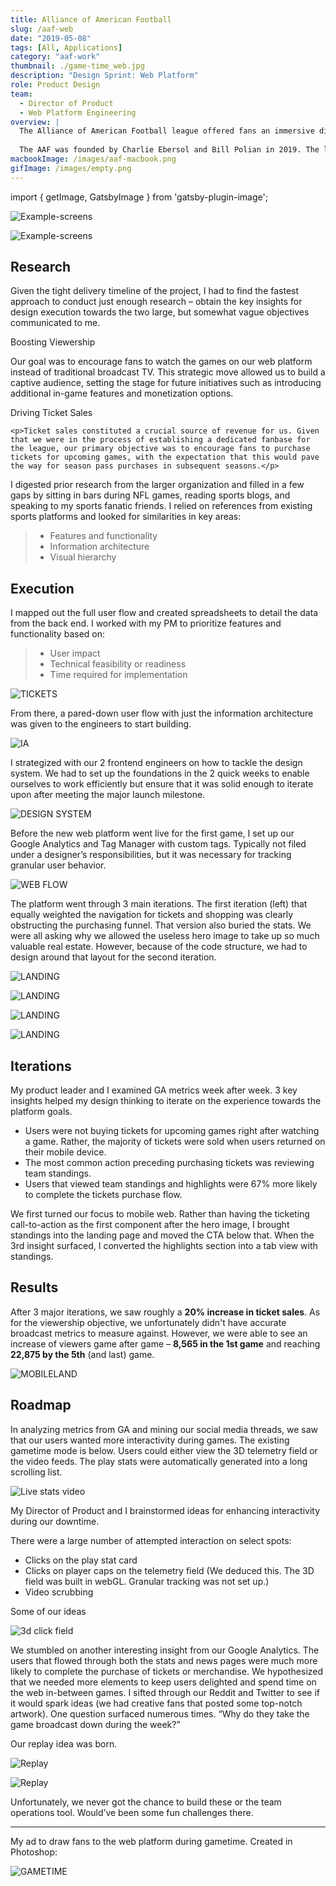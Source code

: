 ```yaml
---
title: Alliance of American Football
slug: /aaf-web
date: "2019-05-08"
tags: [All, Applications]
category: "aaf-work"
thumbnail: ./game-time_web.jpg
description: "Design Sprint: Web Platform"
role: Product Design
team:
  - Director of Product
  - Web Platform Engineering
overview: |
  The Alliance of American Football league offered fans an immersive digital experience where they could interact on a play-by-play level through the mobile app and web platform. The web platform team was assembled 2 weeks before the kickoff of the season. The platform had to launch at the start to be iterated on through the season. 
  
  The AAF was founded by Charlie Ebersol and Bill Polian in 2019. The league was scheduled to have a 10-week regular season and conclude with a championship game on April 27. After eight weeks of play, however, the league's football operations were suspended by controlling owner Thomas Dundon on April 2.
macbookImage: /images/aaf-macbook.png
gifImage: /images/empty.png
---
```


import { getImage, GatsbyImage } from 'gatsby-plugin-image';

<div className="kg-card kg-image-card kg-width-full kg-desktop">

![Example-screens](./screens-on-display.jpg)

</div>

<div className="kg-card kg-image-card kg-width-full kg-mobile">

![Example-screens](./top_screen_mobile.jpg)

</div>

## Research

Given the tight delivery timeline of the project, I had to find the fastest approach to conduct just enough research – obtain the key insights for design execution towards the two large, but somewhat vague objectives communicated to me. 

<div className="mdx-file bullet-box-container">
  <div className="bullet-box">
    <h7>Boosting Viewership</h7>
    <p>Our goal was to encourage fans to watch the games on our web platform instead of traditional broadcast TV. This strategic move allowed us to build a captive audience, setting the stage for future initiatives such as introducing additional in-game features and monetization options.</p>
  </div>
  <div className="bullet-box">
    <h7>Driving Ticket Sales </h7>

    <p>Ticket sales constituted a crucial source of revenue for us. Given that we were in the process of establishing a dedicated fanbase for the league, our primary objective was to encourage fans to purchase tickets for upcoming games, with the expectation that this would pave the way for season pass purchases in subsequent seasons.</p>
  </div>
</div>

I digested prior research from the larger organization and filled in a few gaps by sitting in bars during NFL games, reading sports blogs, and speaking to my sports fanatic friends. I relied on references from existing sports platforms and looked for similarities in key areas:

> - Features and functionality
> - Information architecture
> - Visual hierarchy

## Execution

I mapped out the full user flow and created spreadsheets to detail the data from the back end. I worked with my PM to prioritize features and functionality based on:

> - User impact
> - Technical feasibility or readiness
> - Time required for implementation

<div className="kg-card kg-image-card kg-width-full">

![TICKETS](./serenaXu_aaf_userFlow.jpg)

</div>

From there, a pared-down user flow with just the information architecture was given to the engineers to start building.

<div className="kg-card kg-image-card kg-width-wide">

![IA](./IA-simple.jpg)

</div>

I strategized with our 2 frontend engineers on how to tackle the design system. We had to set up the foundations in the 2 quick weeks to enable ourselves to work efficiently but ensure that it was solid enough to iterate upon after meeting the major launch milestone.

<div className="kg-card kg-image-card kg-width-full">

![DESIGN SYSTEM](./DesignSystem.jpg)

</div>

Before the new web platform went live for the first game, I set up our Google Analytics and Tag Manager with custom tags. Typically not filed under a designer’s responsibilities, but it was necessary for tracking granular user behavior.

<div className="kg-card kg-image-card kg-width-med">

![WEB FLOW](./GA_user_behavior.jpg)

</div>

The platform went through 3 main iterations. The first iteration (left) that equally weighted the navigation for tickets and shopping was clearly obstructing the purchasing funnel. That version also buried the stats. We were all asking why we allowed the useless hero image to take up so much valuable real estate. However, because of the code structure, we had to design around that layout for the second iteration.

<div className="kg-card kg-image-card kg-width-full kg-desktop">

![LANDING](./serenaXu_aaf_desktopLandingPageVerisons.jpg)

</div>

<div className="kg-card kg-image-card kg-width-full kg-mobile">

![LANDING](./landing_mobile_1.jpg)

</div>

<div className="kg-card kg-image-card kg-width-full kg-mobile">

![LANDING](./landing_mobile_2.jpg)

</div>

<div className="kg-card kg-image-card kg-width-full kg-mobile">

![LANDING](./landing_mobile_3.jpg)

</div>

## Iterations

My product leader and I examined GA metrics week after week. 3 key insights helped my design thinking to iterate on the experience towards the platform goals.
- Users were not buying tickets for upcoming games right after watching a game. Rather, the majority of tickets were sold when users returned on their mobile device.
- The most common action preceding purchasing tickets was reviewing team standings. 
- Users that viewed team standings and highlights were 67% more likely to complete the tickets purchase flow.

We first turned our focus to mobile web. Rather than having the ticketing call-to-action as the first component after the hero image, I brought standings into the landing page and moved the CTA below that. When the 3rd insight surfaced, I converted the highlights section into a tab view with standings. 

## Results

After 3 major iterations, we saw roughly a **20% increase in ticket sales**. As for the viewership objective, we unfortunately didn't have accurate broadcast metrics to measure against. However, we were able to see an increase of viewers game after game – **8,565 in the 1st game** and reaching **22,875 by the 5th** (and last) game.

<div className="kg-card kg-image-card kg-width-wide">

![MOBILELAND](./serenaXu_aaf_mobileLandingPageVerisons.jpg)

</div>

## Roadmap

In analyzing metrics from GA and mining our social media threads, we saw that our users wanted more interactivity during games. The existing gametime mode is below. Users could either view the 3D telemetry field or the video feeds. The play stats were automatically generated into a long scrolling list.

<div className="kg-card kg-image-card kg-width-wide kg-desktop">

![Live stats video](./serenaXu_aaf_liveStats.jpg)

</div>

My Director of Product and I brainstormed ideas for enhancing interactivity during our downtime.

There were a large number of attempted interaction on select spots:

- Clicks on the play stat card
- Clicks on player caps on the telemetry field (We deduced this. The 3D field was built in webGL. Granular tracking was not set up.)
- Video scrubbing

Some of our ideas

<div className="kg-card kg-image-card kg-width-wide kg-desktop">

![3d click field](./serenaXu_aaf_3dField.jpg)

</div>

We stumbled on another interesting insight from our Google Analytics. The users that flowed through both the stats and news pages were much more likely to complete the purchase of tickets or merchandise. We hypothesized that we needed more elements to keep users delighted and spend time on the web in-between games. I sifted through our Reddit and Twitter to see if it would spark ideas (we had creative fans that posted some top-notch artwork). One question surfaced numerous times. “Why do they take the game broadcast down during the week?”

Our replay idea was born.

<div className="kg-card kg-image-card kg-width-med kg-desktop">

![Replay](./serenaXu_aaf_interactiveReplayHighlights.jpg)

</div>

<div className="kg-card kg-image-card kg-width-wide kg-desktop">

![Replay](./serenaXu_aaf_interactiveReplayNotes.jpg)

</div>

Unfortunately, we never got the chance to build these or the team operations tool. Would’ve been some fun challenges there.

---

My ad to draw fans to the web platform during gametime. Created in Photoshop:

<div className="kg-card kg-image-card kg-width-full">

![GAMETIME](./game-time_web.jpg)

</div>
